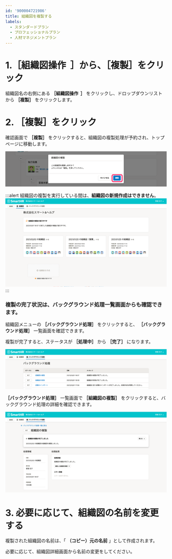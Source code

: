 ```yaml
---
id: '900004721986'
title: 組織図を複製する
labels:
  - スタンダードプラン
  - プロフェッショナルプラン
  - 人材マネジメントプラン
---
```

# 1.［組織図操作  ］から、［複製］をクリック

組織図名の右側にある **［組織図操作  ］** をクリックし、ドロップダウンリストから **［複製］** をクリックします。

# 2\. ［複製］をクリック

確認画面で **［複製］** をクリックすると、組織図の複製処理が予約され、トップページに移動します。

![](./a-2a.png)

:::alert
組織図の複製を実行している間は、**組織図の新規作成はできません**。
![duplicating_org_chart.png](./duplicating_org_chart.png)
:::

### 複製の完了状況は、バックグラウンド処理一覧画面からも確認できます。

組織図メニューの **［バックグラウンド処理］** をクリックすると、 **［バックグラウンド処理］** 一覧画面を確認できます。

複製が完了すると、ステータスが **［処理中］** から **［完了］** になります。

![done_background_list.png](./done_background_list.png)

 **［バックグラウンド処理］** 一覧画面で **［組織図の複製］** をクリックすると、バックグラウンド処理の詳細を確認できます。

![done_background.png](./done_background.png)

# 3\. 必要に応じて、組織図の名前を変更する

複製された組織図の名前は、「 **（コピー）元の名前**  」として作成されます。

必要に応じて、組織図詳細画面から名前の変更をしてください。
